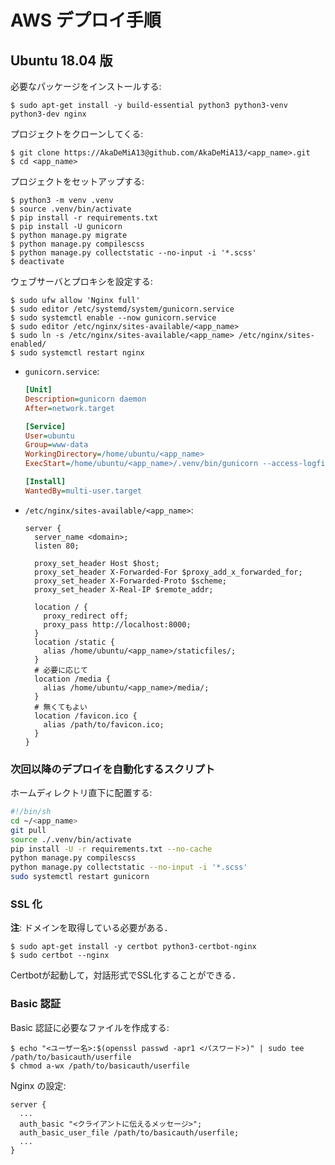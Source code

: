 # AWS デプロイ手順

## Ubuntu 18.04 版

必要なパッケージをインストールする:

```console
$ sudo apt-get install -y build-essential python3 python3-venv python3-dev nginx
```

プロジェクトをクローンしてくる:

```console
$ git clone https://AkaDeMiA13@github.com/AkaDeMiA13/<app_name>.git
$ cd <app_name>
```

プロジェクトをセットアップする:

```console
$ python3 -m venv .venv
$ source .venv/bin/activate
$ pip install -r requirements.txt
$ pip install -U gunicorn
$ python manage.py migrate
$ python manage.py compilescss
$ python manage.py collectstatic --no-input -i '*.scss'
$ deactivate
```

ウェブサーバとプロキシを設定する:

```console
$ sudo ufw allow 'Nginx full'
$ sudo editor /etc/systemd/system/gunicorn.service
$ sudo systemctl enable --now gunicorn.service
$ sudo editor /etc/nginx/sites-available/<app_name>
$ sudo ln -s /etc/nginx/sites-available/<app_name> /etc/nginx/sites-enabled/
$ sudo systemctl restart nginx
```

- `gunicorn.service`:

  ```ini
  [Unit]
  Description=gunicorn daemon
  After=network.target

  [Service]
  User=ubuntu
  Group=www-data
  WorkingDirectory=/home/ubuntu/<app_name>
  ExecStart=/home/ubuntu/<app_name>/.venv/bin/gunicorn --access-logfile - --bind=0.0.0.0:8000 <app_name>.wsgi:application

  [Install]
  WantedBy=multi-user.target
  ```

- `/etc/nginx/sites-available/<app_name>`:

  ```nginx
  server {
    server_name <domain>;
    listen 80;

    proxy_set_header Host $host;
    proxy_set_header X-Forwarded-For $proxy_add_x_forwarded_for;
    proxy_set_header X-Forwarded-Proto $scheme;
    proxy_set_header X-Real-IP $remote_addr;

    location / {
      proxy_redirect off;
      proxy_pass http://localhost:8000;
    }
    location /static {
      alias /home/ubuntu/<app_name>/staticfiles/;
    }
    # 必要に応じて
    location /media {
      alias /home/ubuntu/<app_name>/media/;
    }
    # 無くてもよい
    location /favicon.ico {
      alias /path/to/favicon.ico;
    }
  }
  ```

### 次回以降のデプロイを自動化するスクリプト

ホームディレクトリ直下に配置する:

```bash
#!/bin/sh
cd ~/<app_name>
git pull
source ./.venv/bin/activate
pip install -U -r requirements.txt --no-cache
python manage.py compilescss
python manage.py collectstatic --no-input -i '*.scss'
sudo systemctl restart gunicorn
```

### SSL 化

**注**: ドメインを取得している必要がある．

```console
$ sudo apt-get install -y certbot python3-certbot-nginx
$ sudo certbot --nginx
```

Certbotが起動して，対話形式でSSL化することができる．

### Basic 認証

Basic 認証に必要なファイルを作成する:

```console
$ echo "<ユーザー名>:$(openssl passwd -apr1 <パスワード>)" | sudo tee /path/to/basicauth/userfile
$ chmod a-wx /path/to/basicauth/userfile
```

Nginx の設定:

```nginx
server {
  ...
  auth_basic "<クライアントに伝えるメッセージ>";
  auth_basic_user_file /path/to/basicauth/userfile;
  ...
}
```
